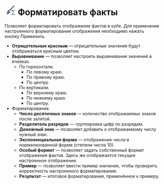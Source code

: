 # ![](../../images/icons/cube-cases/cube-cases-case-format_default.svg) Форматировать факты

Позволяет форматировать отображение фактов в кубе. Для применения настроенного форматирования отображения необходимо нажать кнопку Применить.

* **Отрицательные красным** — отрицательные значения будут отображаться красным цветом.
* **Выравнивание** — позволяет настроить выравнивание значений в ячейках.
  * По горизонтали.
    * По левому краю.
    * По правому краю.
    * По центру.
  * По вертикали.
    * По верхнему краю.
    * По нижнему краю.
    * По центру.
* Форматирование.
  * **Число десятичных знаков** — количество отображаемых знаков после запятой.
  * **Разделитель разрядов** — группировка цифр по разрядам.
  * **Денежный знак** — позволяет добавить к отображаемому числу нужный знак.
  * **Экспоненциальная форма** — отображение числа в нормализованной форме (степени числа 10).
  * **Особый формат** — позволяет задать собственный формат отображения фактов. Здесь же отображается текущее настроенное отображение.
  * **Пример** — позволяет ввести пример значения, чтобы проверить корректность настроенного форматирования.
  * **Результат** — итоговое форматирование, применённое к примеру.
